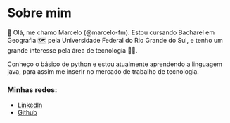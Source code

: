 # Sobre mim
👋 Olá, me chamo Marcelo (@marcelo-fm). Estou cursando Bacharel em Geografia 🗺️ pela Universidade Federal do Rio Grande do Sul, e tenho um grande interesse pela área de tecnologia 👨‍💻.

Conheço o básico de python e estou atualmente aprendendo a linguagem java, para assim me inserir no mercado de trabalho de tecnologia.

### Minhas redes:
- [LinkedIn](https://www.linkedin.com/in/marcelo-mesquita-535795233/)
- [Github](https://github.com/marcelo-fm)
